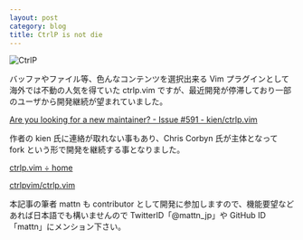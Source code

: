 ```yaml
---
layout: post
category: blog
title: CtrlP is not die
---
```


![CtrlP](http://ctrlpvim.github.io/ctrlp.vim/images/ctrlp.png)

バッファやファイル等、色んなコンテンツを選択出来る Vim プラグインとして海外では不動の人気を得ていた ctrlp.vim ですが、最近開発が停滞しており一部のユーザから開発継続が望まれていました。

[Are you looking for a new maintainer? - Issue #591 - kien/ctrlp.vim](https://github.com/kien/ctrlp.vim/issues/591)

作者の kien 氏に連絡が取れない事もあり、Chris Corbyn 氏が主体となって fork という形で開発を継続する事となりました。

[ctrlp.vim ÷ home](http://ctrlpvim.github.io/ctrlp.vim/)

[ctrlpvim/ctrlp.vim](https://github.com/ctrlpvim/ctrlp.vim)

本記事の筆者 mattn も contributor として開発に参加しますので、機能要望などあれば日本語でも構いませんので TwitterID「@mattn\_jp」や GitHub ID「mattn」にメンション下さい。
